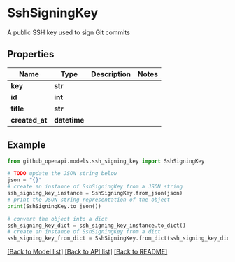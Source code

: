 # SshSigningKey

A public SSH key used to sign Git commits

## Properties

Name | Type | Description | Notes
------------ | ------------- | ------------- | -------------
**key** | **str** |  | 
**id** | **int** |  | 
**title** | **str** |  | 
**created_at** | **datetime** |  | 

## Example

```python
from github_openapi.models.ssh_signing_key import SshSigningKey

# TODO update the JSON string below
json = "{}"
# create an instance of SshSigningKey from a JSON string
ssh_signing_key_instance = SshSigningKey.from_json(json)
# print the JSON string representation of the object
print(SshSigningKey.to_json())

# convert the object into a dict
ssh_signing_key_dict = ssh_signing_key_instance.to_dict()
# create an instance of SshSigningKey from a dict
ssh_signing_key_from_dict = SshSigningKey.from_dict(ssh_signing_key_dict)
```
[[Back to Model list]](../README.md#documentation-for-models) [[Back to API list]](../README.md#documentation-for-api-endpoints) [[Back to README]](../README.md)


